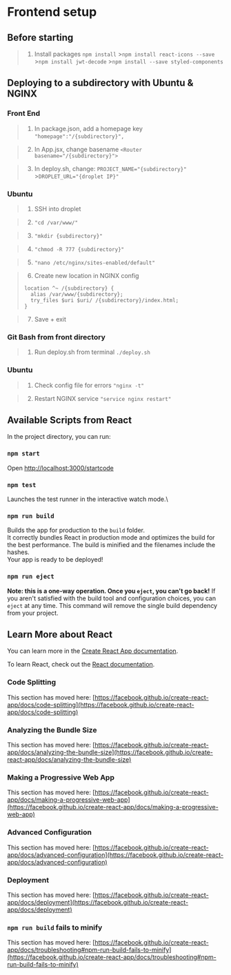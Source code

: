 # Frontend setup

## Before starting

> 1.  Install packages
>     `npm install` >`npm install react-icons --save` >`npm install jwt-decode` >`npm install --save styled-components`

## Deploying to a subdirectory with Ubuntu & NGINX

### Front End

> 1.  In package.json, add a homepage key
>     `"homepage":"/{subdirectory}",`

> 2.  In App.jsx, change basename
>     `<Router basename="/{subdirectory}">`

> 3.  In deploy.sh, change:
>     `PROJECT_NAME="{subdirectory}"` >`DROPLET_URL="{droplet IP}"`

### Ubuntu

> 1.  SSH into droplet

> 2.  `"cd /var/www/"`

> 3.  `"mkdir {subdirectory}"`

> 4.  `"chmod -R 777 {subdirectory}"`

> 5.  `"nano /etc/nginx/sites-enabled/default"`

> 6.  Create new location in NGINX config
>
> ```
> location ^~ /{subdirectory} {
> 	alias /var/www/{subdirectory};
> 	try_files $uri $uri/ /{subdirectory}/index.html;
> }
> ```

> 7.  Save + exit

### Git Bash from front directory

> 1.  Run deploy.sh from terminal
>     `./deploy.sh`

### Ubuntu

> 1.  Check config file for errors
>     `"nginx -t"`

> 2.  Restart NGINX service
>     `"service nginx restart"`

## Available Scripts from React

In the project directory, you can run:

### `npm start`

Open [http://localhost:3000/startcode](http://localhost:3000)

### `npm test`

Launches the test runner in the interactive watch mode.\

### `npm run build`

Builds the app for production to the `build` folder.\
It correctly bundles React in production mode and optimizes the build for the best performance.
The build is minified and the filenames include the hashes.\
Your app is ready to be deployed!

### `npm run eject`

**Note: this is a one-way operation. Once you `eject`, you can't go back!**
If you aren't satisfied with the build tool and configuration choices, you can `eject` at any time. This command will remove the single build dependency from your project.

## Learn More about React

You can learn more in the [Create React App documentation](https://facebook.github.io/create-react-app/docs/getting-started).

To learn React, check out the [React documentation](https://reactjs.org/).

### Code Splitting

This section has moved here: [https://facebook.github.io/create-react-app/docs/code-splitting](https://facebook.github.io/create-react-app/docs/code-splitting)

### Analyzing the Bundle Size

This section has moved here: [https://facebook.github.io/create-react-app/docs/analyzing-the-bundle-size](https://facebook.github.io/create-react-app/docs/analyzing-the-bundle-size)

### Making a Progressive Web App

This section has moved here: [https://facebook.github.io/create-react-app/docs/making-a-progressive-web-app](https://facebook.github.io/create-react-app/docs/making-a-progressive-web-app)

### Advanced Configuration

This section has moved here: [https://facebook.github.io/create-react-app/docs/advanced-configuration](https://facebook.github.io/create-react-app/docs/advanced-configuration)

### Deployment

This section has moved here: [https://facebook.github.io/create-react-app/docs/deployment](https://facebook.github.io/create-react-app/docs/deployment)

### `npm run build` fails to minify

This section has moved here: [https://facebook.github.io/create-react-app/docs/troubleshooting#npm-run-build-fails-to-minify](https://facebook.github.io/create-react-app/docs/troubleshooting#npm-run-build-fails-to-minify)
